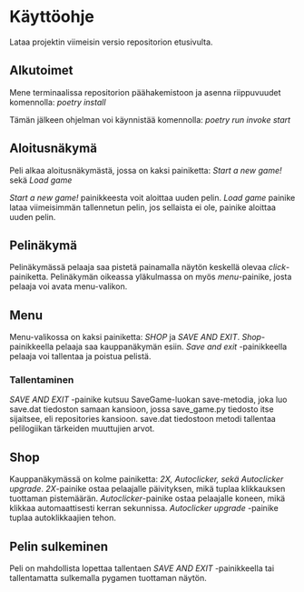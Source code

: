 # Käyttöohje
Lataa projektin viimeisin versio repositorion etusivulta.

## Alkutoimet
Mene terminaalissa repositorion päähakemistoon ja asenna riippuvuudet komennolla: 
_poetry install_

Tämän jälkeen ohjelman voi käynnistää komennolla:
_poetry run invoke start_

## Aloitusnäkymä
Peli alkaa aloitusnäkymästä, jossa on kaksi painiketta:
_Start a new game!_ sekä _Load game_

_Start a new game!_ painikkeesta voit aloittaa uuden pelin.
_Load game_ painike lataa viimeisimmän tallennetun pelin, jos sellaista ei ole, painike aloittaa uuden pelin.

## Pelinäkymä
Pelinäkymässä pelaaja saa pistetä painamalla näytön keskellä olevaa _click_-painiketta. Pelinäkymän oikeassa yläkulmassa on myös _menu_-painike, josta pelaaja voi avata menu-valikon.

## Menu
Menu-valikossa on kaksi painiketta: _SHOP_ ja _SAVE AND EXIT_. _Shop_-painikkeella pelaaja saa kauppanäkymän esiin. _Save and
 exit_ -painikkeella pelaaja voi tallentaa ja poistua pelistä.
 ### Tallentaminen
 _SAVE AND EXIT_  -painike kutsuu SaveGame-luokan save-metodia, joka luo save.dat tiedoston samaan kansioon, jossa save_game.py tiedosto itse sijaitsee, eli repositories kansioon. save.dat tiedostoon metodi tallentaa pelilogiikan tärkeiden muuttujien arvot.
 
 ## Shop
 Kauppanäkymässä on kolme painiketta: _2X, Autoclicker, sekä Autoclicker upgrade_. _2X_-painike ostaa pelaajalle päivityksen, mikä tuplaa klikkauksen tuottaman pistemäärän. _Autoclicker_-painike ostaa pelaajalle koneen, mikä klikkaa automaattisesti kerran sekunnissa. _Autoclicker upgrade_ -painike tuplaa autoklikkaajien tehon.
 
 ## Pelin sulkeminen
 Peli on mahdollista lopettaa tallentaen _SAVE AND EXIT_ -painikkeella tai tallentamatta sulkemalla pygamen tuottaman näytön.

